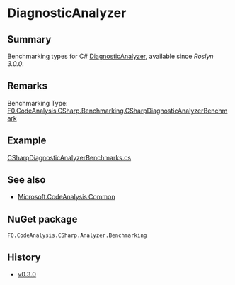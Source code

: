 # DiagnosticAnalyzer

## Summary
Benchmarking types for C# [DiagnosticAnalyzer](https://docs.microsoft.com/dotnet/api/microsoft.codeanalysis.diagnostics.diagnosticanalyzer), available since _Roslyn 3.0.0_.

## Remarks
Benchmarking Type: [F0.CodeAnalysis.CSharp.Benchmarking.CSharpDiagnosticAnalyzerBenchmark<TDiagnosticAnalyzer>](../code/src/F0.CodeAnalysis.CSharp.Analyzer.Benchmarking/Benchmarking/CSharpDiagnosticAnalyzerBenchmark.cs)

## Example
[CSharpDiagnosticAnalyzerBenchmarks.cs](../code/samples/F0.CodeAnalysis.CSharp.Benchmarking.Examples/Benchmarking/CSharpDiagnosticAnalyzerBenchmarks.cs)

## See also
- [Microsoft.CodeAnalysis.Common](https://www.nuget.org/packages/Microsoft.CodeAnalysis.Common)

## NuGet package
`F0.CodeAnalysis.CSharp.Analyzer.Benchmarking`

## History
- [v0.3.0](../CHANGELOG.md#v030-2022-09-11)
